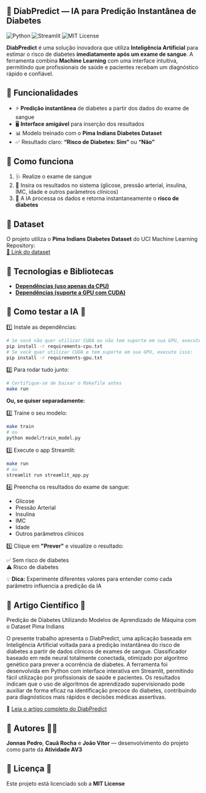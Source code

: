 ## 💉 DiabPredict — IA para Predição Instantânea de Diabetes

![Python](https://img.shields.io/badge/Python-3.12-blue) ![Streamlit](https://img.shields.io/badge/Streamlit-v1.50.0-orange) ![MIT License](https://img.shields.io/badge/License-MIT-brightgreen)

**DiabPredict** é uma solução inovadora que utiliza **Inteligência Artificial** para estimar o risco de diabetes **imediatamente após um exame de sangue**. A ferramenta combina **Machine Learning** com uma interface intuitiva, permitindo que profissionais de saúde e pacientes recebam um diagnóstico rápido e confiável.

## 🔹 Funcionalidades

- ⚡ **Predição instantânea** de diabetes a partir dos dados do exame de sangue  
- 🖥️ **Interface amigável** para inserção dos resultados  
- 📊 Modelo treinado com o **Pima Indians Diabetes Dataset**  
- ✅ Resultado claro: **“Risco de Diabetes: Sim”** ou **“Não”**


## 🔹 Como funciona

1. 🩺 Realize o exame de sangue  
2. 📝 Insira os resultados no sistema (glicose, pressão arterial, insulina, IMC, idade e outros parâmetros clínicos)  
3. 🤖 A IA processa os dados e retorna instantaneamente o **risco de diabetes**


## 🔹 Dataset

O projeto utiliza o **Pima Indians Diabetes Dataset** do UCI Machine Learning Repository:  
[📄 Link do dataset](https://www.kaggle.com/datasets/uciml/pima-indians-diabetes-database)


## 🔹 Tecnologias e Bibliotecas

* **[Dependências (uso apenas da CPU)](requirements-cpu)**<br>
* **[Dependências (suporte a GPU com CUDA)](requirements-gpu)**


## 🔹 Como testar a IA 🚀
1️⃣ Instale as dependências:
```bash
# Se você não quer utilizar CUDA ou não tem suporte em sua GPU, execute isso:
pip install -r requirements-cpu.txt
# Se você quer utilizar CUDA e tem suporte em sua GPU, execute isso:
pip install -r requirements-gpu.txt
```

2️⃣ Para rodar tudo junto:
```bash
# Certifique-se de baixar o Makefile antes
make run
```

**Ou, se quiser separadamente:**

2️⃣ Traine o seu modelo:
```bash
make train
# ou
python model/train_model.py
```

3️⃣ Execute o app Streamlit:  

```bash
make run
# ou
streamlit run streamlit_app.py
```

4️⃣ Preencha os resultados do exame de sangue:  

- Glicose  
- Pressão Arterial  
- Insulina  
- IMC  
- Idade  
- Outros parâmetros clínicos

5️⃣ Clique em **"Prever"** e visualize o resultado:  

✅ Sem risco de diabetes  
⚠️ Risco de diabetes

💡 **Dica:** Experimente diferentes valores para entender como cada parâmetro influencia a predição da IA

## 🔹 Artigo Científico 📖

Predição de Diabetes Utilizando Modelos de Aprendizado de Máquina com o Dataset Pima Indians

O presente trabalho apresenta o DiabPredict, uma aplicação baseada em Inteligência Artificial voltada para a predição instantânea do risco de diabetes a partir de dados clínicos de exames de sangue. Classificador baseado em rede neural totalmente conectada, otimizado por algoritmo genético para prever a ocorrência de diabetes. A ferramenta foi desenvolvida em Python com interface interativa em Streamlit, permitindo fácil utilização por profissionais de saúde e pacientes. Os resultados indicam que o uso de algoritmos de aprendizado supervisionado pode auxiliar de forma eficaz na identificação precoce do diabetes, contribuindo para diagnósticos mais rápidos e decisões médicas assertivas.

📄 [Leia o artigo completo do DiabPredict](https://github.com/jonnaspedro/DiabPredict/blob/main/DiabPredictIA.pdf) 
## 🔹 Autores 👨‍💻

**Jonnas Pedro**, **Cauã Rocha** e **João Vitor** — desenvolvimento do projeto como parte da **Atividade AV3**


## 🔹 Licença 📜

Este projeto está licenciado sob a **MIT License**
